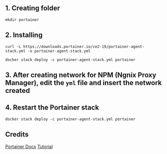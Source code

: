 ## 1. Creating folder
```shell
mkdir portainer
```
## 2. Installing
```shell
curl -L https://downloads.portainer.io/ce2-19/portainer-agent-stack.yml -o portainer-agent-stack.yml
```
```shell
docker stack deploy -c portainer-agent-stack.yml portainer
```
## 3. After creating network for NPM (Ngnix Proxy Manager), edit the ```yml``` file and insert the network created
## 4. Restart the Portainer stack
```shell
docker stack deploy -c portainer-agent-stack.yml portainer
```
## Credits
[Portainer Docs](https://docs.portainer.io/start/install-ce/server/swarm/linux)
[Tutorial](https://www.youtube.com/watch?v=T_DMW3relvQ)